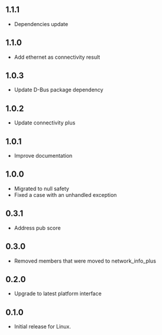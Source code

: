 ## 1.1.1

- Dependencies update

## 1.1.0

- Add ethernet as connectivity result

## 1.0.3

- Update D-Bus package dependency

## 1.0.2

- Update connectivity plus

## 1.0.1

- Improve documentation

## 1.0.0

- Migrated to null safety
- Fixed a case with an unhandled exception

## 0.3.1

- Address pub score

## 0.3.0

- Removed members that were moved to network_info_plus

## 0.2.0

- Upgrade to latest platform interface

## 0.1.0

- Initial release for Linux.
